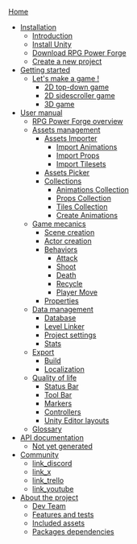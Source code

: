 [Home](./home.md)

* [Installation]()
    * [Introduction](./installation/installation.md)
    * [Install Unity](./installation/installation_unity.md)
    * [Download RPG Power Forge](./installation/download_rpg_power_forge.md)
    * [Create a new project](./installation/create_new_project.md)
* [Getting started]()
    * [Let's make a game !](./getting_started/lets_make_a_game.md)
        * [2D top-down game]()
        * [2D sidescroller game]()
        * [3D game]()
* [User manual]()
    * [RPG Power Forge overview](./user_manual/overview/rpg_power_forge_overview.md)
    * [Assets management]()
        * [Assets Importer](./user_manual/assets_management/assets_importer/assets_importer.md)
            * [Import Animations](./user_manual/assets_management/assets_importer/import_animations.md)
            * [Import Props](./user_manual/assets_management/assets_importer/import_props.md)
            * [Import Tilesets](./user_manual/assets_management/assets_importer/import_tiles.md)
        * [Assets Picker](./user_manual/assets_management/assets_picker/assets_picker.md)
        * [Collections](./user_manual/assets_management/collections/collections.md)
            * [Animations Collection](./user_manual/assets_management/collections/animations_collection.md)
            * [Props Collection](./user_manual/assets_management/collections/props_collection.md)
            * [Tiles Collection](./user_manual/assets_management/collections/tiles_collection.md)
            * [Create Animations](./user_manual/assets_management/collections/create_animations.md)
    * [Game mecanics]()
        * [Scene creation](./user_manual/game_mecanics/scene_creation/scene_creation.md)
        * [Actor creation](./user_manual/game_mecanics/actor_creation/actor_creation.md)
        * [Behaviors](./user_manual/game_mecanics/behaviors/behavior.md)
            * [Attack](./user_manual/game_mecanics/behaviors/behavior_list/attack/behavior_attack.md)
            * [Shoot](./user_manual/game_mecanics/behaviors/behavior_list/ranged/behavior_shoot.md)
            * [Death](./user_manual/game_mecanics/behaviors/behavior_list/death/behavior_death.md)
            * [Recycle](./user_manual/game_mecanics/behaviors/behavior_list/death/behavior_recycle.md)
            * [Player Move](./user_manual/game_mecanics/behaviors/behavior_list/move/behavior_player_move.md)
        * [Properties]()
    * [Data management]()
        * [Database]()
        * [Level Linker]()
        * [Project settings]()
        * [Stats]()
    * [Export]()
        * [Build]()
        * [Localization]()
    * [Quality of life]()
        * [Status Bar]()
        * [Tool Bar](./user_manual/quality_of_life/toolbar.md)
        * [Markers]()
        * [Controllers]()
        * [Unity Editor layouts]()
    * [Glossary](./user_manual/glossary/glossary.md)
* [API documentation]()
    * [Not yet generated]()
* [Community]()
    * [link_discord]()
    * [link_x]()
    * [link_trello]()
    * [link_youtube]()
* [About the project]()
    * [Dev Team](./about/dev_team.md)
    * [Features and tests](./about/requirements.md)
    * [Included assets](./about/included_assets.md)
    * [Packages dependencies](./about/package_dependencies.md)
